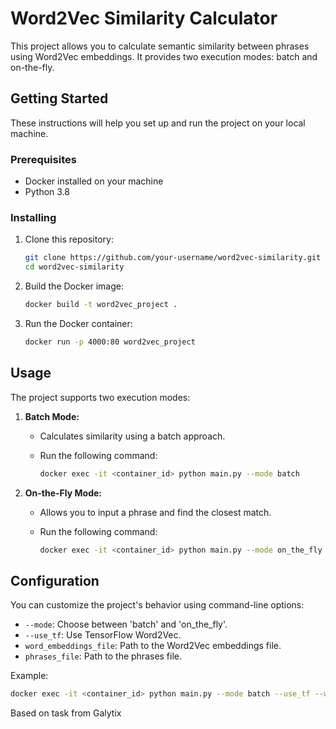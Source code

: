 # Word2Vec Similarity Calculator

This project allows you to calculate semantic similarity between phrases using Word2Vec embeddings. It provides two execution modes: batch and on-the-fly.

## Getting Started

These instructions will help you set up and run the project on your local machine.

### Prerequisites

- Docker installed on your machine
- Python 3.8

### Installing

1. Clone this repository:

    ```bash
    git clone https://github.com/your-username/word2vec-similarity.git
    cd word2vec-similarity
    ```

2. Build the Docker image:

    ```bash
    docker build -t word2vec_project .
    ```

3. Run the Docker container:

    ```bash
    docker run -p 4000:80 word2vec_project
    ```

## Usage

The project supports two execution modes:

1. **Batch Mode:**
   - Calculates similarity using a batch approach.
   - Run the following command:

        ```bash
        docker exec -it <container_id> python main.py --mode batch
        ```

2. **On-the-Fly Mode:**
   - Allows you to input a phrase and find the closest match.
   - Run the following command:

        ```bash
        docker exec -it <container_id> python main.py --mode on_the_fly
        ```

## Configuration

You can customize the project's behavior using command-line options:

- `--mode`: Choose between 'batch' and 'on_the_fly'.
- `--use_tf`: Use TensorFlow Word2Vec.
- `word_embeddings_file`: Path to the Word2Vec embeddings file.
- `phrases_file`: Path to the phrases file.

Example:

```bash
docker exec -it <container_id> python main.py --mode batch --use_tf --word_embeddings_file data/GoogleNews-vectors-negative300.bin.gz --phrases_file /data/phrases.csv
```


Based on task from Galytix
